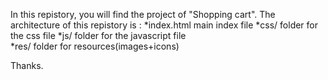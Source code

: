 In this repistory,
you will find the project of "Shopping cart".
The architecture of this repistory is :
              *index.html   main index file 
              *css/         folder for the css file
              *js/          folder for the javascript file  
              *res/         folder for resources(images+icons)

Thanks.